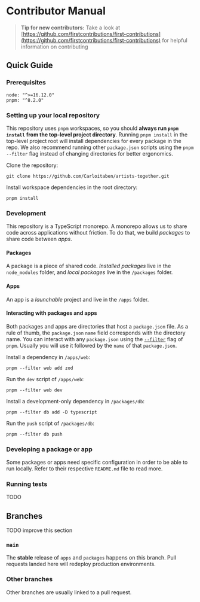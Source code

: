 # Contributor Manual

> **Tip for new contributors:**
> Take a look at [https://github.com/firstcontributions/first-contributions](https://github.com/firstcontributions/first-contributions) for helpful information on contributing

## Quick Guide

### Prerequisites

```shell
node: "^>=16.12.0"
pnpm: "^8.2.0"
```

### Setting up your local repository

This repository uses `pnpm` workspaces, so you should **always run `pnpm install` from the top-level project directory**. Running `pnpm install` in the top-level project root will install dependencies for every package in the repo. We also recommend running other `package.json` scripts using the `pnpm --filter` flag instead of changing directories for better ergonomics.

Clone the repository:

```shell
git clone https://github.com/Carloitaben/artists-together.git
```

Install workspace dependencies in the root directory:

```shell
pnpm install
```

### Development

This repository is a TypeScript monorepo. A monorepo allows us to share code across applications without friction. To do that, we build _packages_ to share code between _apps_.

#### Packages

A package is a piece of shared code. _Installed packages_ live in the `node_modules` folder, and _local packages_ live in the `/packages` folder.

#### Apps

An app is a _launchable_ project and live in the `/apps` folder.

#### Interacting with packages and apps

Both packages and apps are directories that host a `package.json` file. As a rule of thumb, the `package.json` `name` field corresponds with the directory name. You can interact with any `package.json` using the [`--filter`](https://pnpm.io/filtering) flag of `pnpm`. Usually you will use it followed by the `name` of that `package.json`.

Install a dependency in `/apps/web`:

```shell
pnpm --filter web add zod
```

Run the `dev` script of `/apps/web`:

```shell
pnpm --filter web dev
```

Install a development-only dependency in `/packages/db`:

```shell
pnpm --filter db add -D typescript
```

Run the `push` script of `/packages/db`:

```shell
pnpm --filter db push
```

### Developing a package or app

Some packages or apps need specific configuration in order to be able to run locally. Refer to their respective `README.md` file to read more.

### Running tests

TODO

## Branches

TODO improve this section

### `main`

The **stable** release of `apps` and `packages` happens on this branch. Pull requests landed here will redeploy production environments.

### Other branches

Other branches are usually linked to a pull request.
